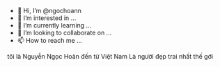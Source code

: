 - 👋 Hi, I’m @ngochoann
- 👀 I’m interested in ...
- 🌱 I’m currently learning ...
- 💞️ I’m looking to collaborate on ...
- 📫 How to reach me ...

<!---
ngochoann/ngochoann is a ✨ special ✨ repository because its `README.md` (this file) appears on your GitHub profile.
You can click the Preview link to take a look at your changes.
--->
tôi là Nguyễn Ngọc Hoàn 
đến từ Việt Nam
Là người đẹp trai nhất thế gới
